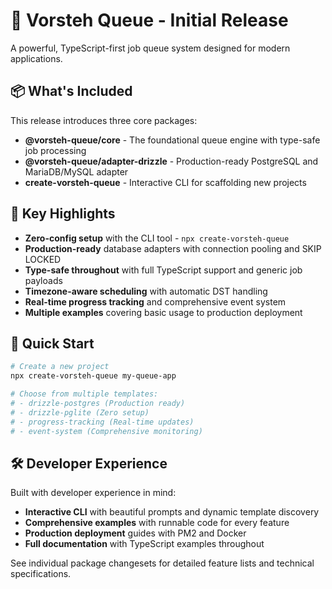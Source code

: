 ---
---

# 🚀 Vorsteh Queue - Initial Release

A powerful, TypeScript-first job queue system designed for modern applications.

## 📦 What's Included

This release introduces three core packages:

- **@vorsteh-queue/core** - The foundational queue engine with type-safe job processing
- **@vorsteh-queue/adapter-drizzle** - Production-ready PostgreSQL and MariaDB/MySQL adapter
- **create-vorsteh-queue** - Interactive CLI for scaffolding new projects

## 🎯 Key Highlights

- **Zero-config setup** with the CLI tool - `npx create-vorsteh-queue`
- **Production-ready** database adapters with connection pooling and SKIP LOCKED
- **Type-safe throughout** with full TypeScript support and generic job payloads
- **Timezone-aware scheduling** with automatic DST handling
- **Real-time progress tracking** and comprehensive event system
- **Multiple examples** covering basic usage to production deployment

## 🚀 Quick Start

```bash
# Create a new project
npx create-vorsteh-queue my-queue-app

# Choose from multiple templates:
# - drizzle-postgres (Production ready)
# - drizzle-pglite (Zero setup)
# - progress-tracking (Real-time updates)
# - event-system (Comprehensive monitoring)
```

## 🛠️ Developer Experience

Built with developer experience in mind:

- **Interactive CLI** with beautiful prompts and dynamic template discovery
- **Comprehensive examples** with runnable code for every feature
- **Production deployment** guides with PM2 and Docker
- **Full documentation** with TypeScript examples throughout

See individual package changesets for detailed feature lists and technical specifications.
